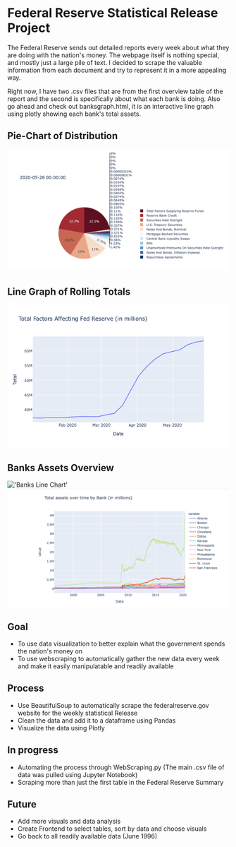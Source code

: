 # Federal Reserve Statistical Release Project
The Federal Reserve sends out detailed reports every week about what they are doing with the nation's money. The webpage itself is nothing special, and mostly just a large pile of text. I decided to scrape the valuable information from each document and try to represent it in a more appealing way.

Right now, I have two .csv files that are from the first overview table of the report and the second is specifically about what each bank is doing. Also go ahead and check out banksgraph.html, it is an interactive line graph using plotly showing each bank's total assets.

## Pie-Chart of Distribution
!['Plotly Pie Chart'](https://github.com/trevohearn/FedResStats/blob/master/images/PlotlyPieChart.png)

## Line Graph of Rolling Totals
!['Plotly Line Chart'](https://github.com/trevohearn/FedResStats/blob/master/images/TotalFedResLineChart.png)

## Banks Assets Overview
!['Banks Line Chart'](https://github.com/trevohearn/FedResStats/blobl/master/images/BanksAssetsOverview.png)
!['Banks Line Chart'](https://github.com/trevohearn/FedResStats/blob/master/images/BanksAssetsOverview.png)

## Goal
- To use data visualization to better explain what the government spends the nation's money on
- To use webscraping to automatically gather the new data every week and make it easily manipulatable and readily available

## Process
- Use BeautifulSoup to automatically scrape the federalreserve.gov website for the weekly statistical Release
- Clean the data and add it to a dataframe using Pandas
- Visualize the data using Plotly

## In progress
- Automating the process through WebScraping.py (The main .csv file of data was pulled using Jupyter Notebook)
- Scraping more than just the first table in the Federal Reserve Summary

## Future
- Add more visuals and data analysis
- Create Frontend to select tables, sort by data and choose visuals
- Go back to all readily available data (June 1996)
